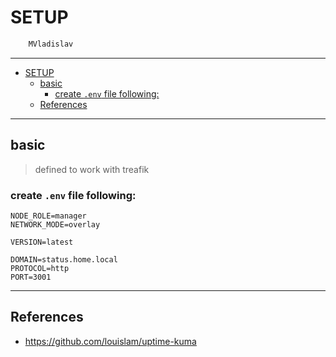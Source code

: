 # SETUP

```sh
    MVladislav
```

---

- [SETUP](#setup)
  - [basic](#basic)
    - [create `.env` file following:](#create-env-file-following)
  - [References](#references)

---

## basic

> defined to work with treafik

### create `.env` file following:

```env
NODE_ROLE=manager
NETWORK_MODE=overlay

VERSION=latest

DOMAIN=status.home.local
PROTOCOL=http
PORT=3001
```

---

## References

- <https://github.com/louislam/uptime-kuma>
